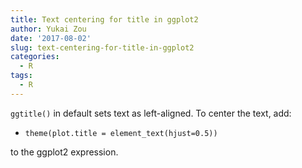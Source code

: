 ```yaml
---
title: Text centering for title in ggplot2
author: Yukai Zou
date: '2017-08-02'
slug: text-centering-for-title-in-ggplot2
categories:
  - R
tags:
  - R
---
```


`ggtitle()` in default sets text as left-aligned. To center the text, add:

- `theme(plot.title = element_text(hjust=0.5))`

to the ggplot2 expression.
